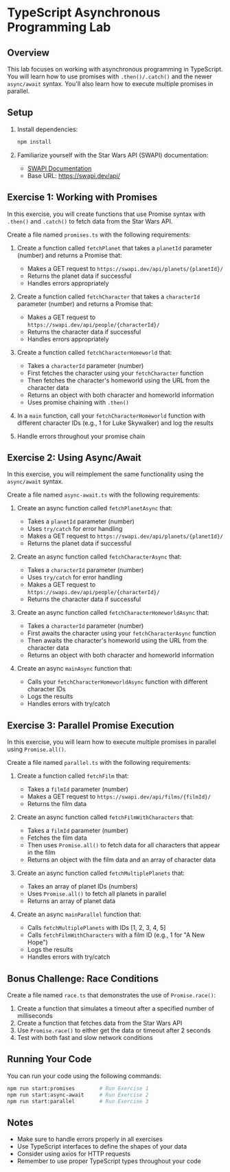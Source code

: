 # TypeScript Asynchronous Programming Lab

## Overview

This lab focuses on working with asynchronous programming in TypeScript. You will learn how to use promises with `.then()/.catch()` and the newer `async/await` syntax. You'll also learn how to execute multiple promises in parallel.

## Setup

1. Install dependencies:
   ```bash
   npm install
   ```

2. Familiarize yourself with the Star Wars API (SWAPI) documentation:
   - [SWAPI Documentation](https://swapi.dev/documentation)
   - Base URL: https://swapi.dev/api/

## Exercise 1: Working with Promises

In this exercise, you will create functions that use Promise syntax with `.then()` and `.catch()` to fetch data from the Star Wars API.

Create a file named `promises.ts` with the following requirements:

1. Create a function called `fetchPlanet` that takes a `planetId` parameter (number) and returns a Promise that:
   - Makes a GET request to `https://swapi.dev/api/planets/{planetId}/`
   - Returns the planet data if successful
   - Handles errors appropriately

2. Create a function called `fetchCharacter` that takes a `characterId` parameter (number) and returns a Promise that:
   - Makes a GET request to `https://swapi.dev/api/people/{characterId}/`
   - Returns the character data if successful
   - Handles errors appropriately

3. Create a function called `fetchCharacterHomeworld` that:
   - Takes a `characterId` parameter (number)
   - First fetches the character using your `fetchCharacter` function
   - Then fetches the character's homeworld using the URL from the character data
   - Returns an object with both character and homeworld information
   - Uses promise chaining with `.then()`

4. In a `main` function, call your `fetchCharacterHomeworld` function with different character IDs (e.g., 1 for Luke Skywalker) and log the results

5. Handle errors throughout your promise chain

## Exercise 2: Using Async/Await

In this exercise, you will reimplement the same functionality using the `async/await` syntax.

Create a file named `async-await.ts` with the following requirements:

1. Create an async function called `fetchPlanetAsync` that:
   - Takes a `planetId` parameter (number)
   - Uses `try/catch` for error handling
   - Makes a GET request to `https://swapi.dev/api/planets/{planetId}/`
   - Returns the planet data if successful

2. Create an async function called `fetchCharacterAsync` that:
   - Takes a `characterId` parameter (number)
   - Uses `try/catch` for error handling
   - Makes a GET request to `https://swapi.dev/api/people/{characterId}/`
   - Returns the character data if successful

3. Create an async function called `fetchCharacterHomeworldAsync` that:
   - Takes a `characterId` parameter (number)
   - First awaits the character using your `fetchCharacterAsync` function
   - Then awaits the character's homeworld using the URL from the character data
   - Returns an object with both character and homeworld information

4. Create an async `mainAsync` function that:
   - Calls your `fetchCharacterHomeworldAsync` function with different character IDs
   - Logs the results
   - Handles errors with try/catch

## Exercise 3: Parallel Promise Execution

In this exercise, you will learn how to execute multiple promises in parallel using `Promise.all()`.

Create a file named `parallel.ts` with the following requirements:

1. Create a function called `fetchFilm` that:
   - Takes a `filmId` parameter (number)
   - Makes a GET request to `https://swapi.dev/api/films/{filmId}/`
   - Returns the film data

2. Create an async function called `fetchFilmWithCharacters` that:
   - Takes a `filmId` parameter (number)
   - Fetches the film data
   - Then uses `Promise.all()` to fetch data for all characters that appear in the film
   - Returns an object with the film data and an array of character data

3. Create an async function called `fetchMultiplePlanets` that:
   - Takes an array of planet IDs (numbers)
   - Uses `Promise.all()` to fetch all planets in parallel
   - Returns an array of planet data

4. Create an async `mainParallel` function that:
   - Calls `fetchMultiplePlanets` with IDs [1, 2, 3, 4, 5]
   - Calls `fetchFilmWithCharacters` with a film ID (e.g., 1 for "A New Hope")
   - Logs the results
   - Handles errors with try/catch

## Bonus Challenge: Race Conditions

Create a file named `race.ts` that demonstrates the use of `Promise.race()`:

1. Create a function that simulates a timeout after a specified number of milliseconds
2. Create a function that fetches data from the Star Wars API
3. Use `Promise.race()` to either get the data or timeout after 2 seconds
4. Test with both fast and slow network conditions

## Running Your Code

You can run your code using the following commands:

```bash
npm run start:promises        # Run Exercise 1
npm run start:async-await     # Run Exercise 2
npm run start:parallel        # Run Exercise 3
```

## Notes

- Make sure to handle errors properly in all exercises
- Use TypeScript interfaces to define the shapes of your data
- Consider using axios for HTTP requests
- Remember to use proper TypeScript types throughout your code
